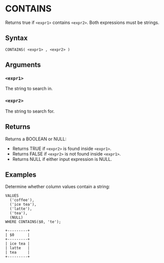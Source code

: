 # CONTAINS

Returns true if `<expr1>` contains `<expr2>`. Both expressions must be strings.

## Syntax

```scopeql
CONTAINS( <expr1> , <expr2> )
```

## Arguments

### `<expr1>`

The string to search in.

### `<expr2>`

The string to search for.

## Returns

Returns a BOOLEAN or NULL:

* Returns TRUE if `<expr2>` is found inside `<expr1>`.
* Returns FALSE if `<expr2>` is not found inside `<expr1>`.
* Returns NULL if either input expression is NULL.

## Examples

Determine whether column values contain a string:

```scopeql
VALUES
  ('coffee'),
  ('ice tea'),
  ('latte'),
  ('tea'),
  (NULL)
WHERE CONTAINS($0, 'te');
```

```
+---------+
| $0      |
+---------+
| ice tea |
| latte   |
| tea     |
+---------+
```
